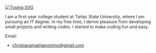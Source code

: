 [![Typing SVG](https://readme-typing-svg.herokuapp.com/?lines=Hi%20I%27m%20Christian%20Angel%20M.%20Geronimo)](https://git.io/typing-svg)

I am a first-year college student at Tarlac State University, where I am pursuing an IT degree. In my free time, I derive pleasure from developing small projects and writing codes. I started to make coding fun and easy.




Email:
- christianangelgeronimo@gmail.com
